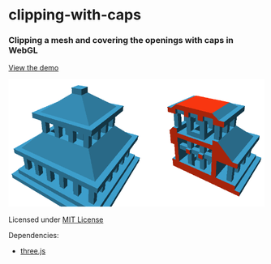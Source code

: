 clipping-with-caps
==================

### Clipping a mesh and covering the openings with caps in WebGL ###

[View the demo](http://daign.github.io/clipping-with-caps/)

![screenshot](./screenshot_01.png)

Licensed under [MIT License](./LICENSE.txt)

Dependencies:
* [three.js](https://github.com/mrdoob/three.js)

